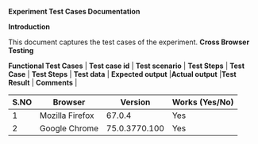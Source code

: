**Experiment Test Cases Documentation**

**Introduction**

This document captures the test cases of the experiment.
**Cross Browser Testing**

**Functional Test Cases**
| **Test case id** | **Test scenario** | **Test Steps** | **Test Case** | **Test Steps** | **Test data** | **Expected output** |**Actual output** |**Test Result** | **Comments** |


| **S.NO** | **Browser** | **Version** | **Works (Yes/No)** |
| --- | --- | --- | --- |
| 1 | Mozilla Firefox | 67.0.4 | Yes |
| 2 | Google Chrome | 75.0.3770.100  | Yes |